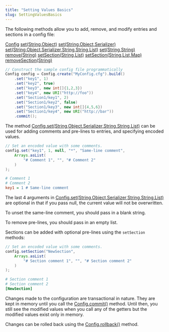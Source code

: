 ```yaml
---
title: "Setting Values Basics"
slug: SettingValuesBasics
---
```


The following methods allow you to add, remove, and modify entries and sections in a config file:

<tree>
<node-0><java-class><a href="/site/apidocs/org/apache/juneau/config/Config.html" target="_blank">Config</a></java-class></node-0>
<node-1><java-method><a href="/site/apidocs/org/apache/juneau/config/Config.html#set(java.lang.String,java.lang.Object)" target="_blank">set(String,Object)</a></java-method></node-1>
<node-1><java-method><a href="/site/apidocs/org/apache/juneau/config/Config.html#set(java.lang.String,java.lang.Object)" target="_blank">set(String,Object,Serializer)</a></java-method></node-1>
<node-1><java-method><a href="/site/apidocs/org/apache/juneau/config/Config.html#set(java.lang.String,java.lang.Object)" target="_blank">set(String,Object,Serializer,String,String,List)</a></java-method></node-1>
<node-1><java-method><a href="/site/apidocs/org/apache/juneau/config/Config.html#set(java.lang.String,java.lang.Object)" target="_blank">set(String,String)</a></java-method></node-1>
<node-1><java-method><a href="/site/apidocs/org/apache/juneau/config/Config.html#remove(java.lang.String)" target="_blank">remove(String)</a></java-method></node-1>
<node-1><java-method><a href="/site/apidocs/org/apache/juneau/config/Config.html#setSection(java.lang.String,java.util.List)" target="_blank">setSection(String,List)</a></java-method></node-1>
<node-1><java-method><a href="/site/apidocs/org/apache/juneau/config/Config.html#setSection(java.lang.String,java.util.List)" target="_blank">setSection(String,List,Map)</a></java-method></node-1>
<node-1><java-method><a href="/site/apidocs/org/apache/juneau/config/Config.html#removeSection(java.lang.String)" target="_blank">removeSection(String)</a></java-method></node-1>
</tree>

```java
// Construct the sample config file programmatically
Config config = Config.create("MyConfig.cfg").build()
    .set("key1", 1)
    .set("key2", true)
    .set("key3", new int[]{1,2,3})
    .set("key4", new URI("http://foo"))
    .set("Section1/key1", 2)
    .set("Section1/key2", false)
    .set("Section1/key3", new int[]{4,5,6})
    .set("Section1/key4", new URI("http://bar"))
    .commit();
```

The method <a href="/site/apidocs/org/apache/juneau/config/Config.html#set(java.lang.String,java.lang.Object)" target="_blank">Config.set(String,Object,Serializer,String,String,List)</a>
can be used for adding comments and pre-lines to entries, and specifying encoded values.

```java
// Set an encoded value with some comments.
config.set("key1", 1, null, "*", "Same-line comment",
    Arrays.asList(
        "# Comment 1", "", "# Comment 2"
    )
);
```

```ini
# Comment 1
# Comment 2
key1 = 1 # Same-line comment
```

The last 4 arguments in <a href="/site/apidocs/org/apache/juneau/config/Config.html#set(java.lang.String,java.lang.Object)" target="_blank">Config.set(String,Object,Serializer,String,String,List)</a> are optional in that if you pass null, the current value will not be overwritten.

To unset the same-line comment, you should pass in a blank string.

To remove pre-lines, you should pass in an empty list.

Sections can be added with optional pre-lines using the `setSection` methods:

```java
// Set an encoded value with some comments.
config.setSection("NewSection",
    Arrays.asList(
        "# Section comment 1", "", "# Section comment 2"
    )
);
```

```ini
# Section comment 1
# Section comment 2
[NewSection]
```

Changes made to the configuration are transactional in nature.
They are kept in memory until you call the <a href="/site/apidocs/org/apache/juneau/config/Config.html#commit()" target="_blank">Config.commit()</a>
method.
Until then, you still see the modified values when you call any of the getters but the modified values exist only in
memory.

Changes can be rolled back using the <a href="/site/apidocs/org/apache/juneau/config/Config.html#rollback()" target="_blank">Config.rollback()</a>
method.

